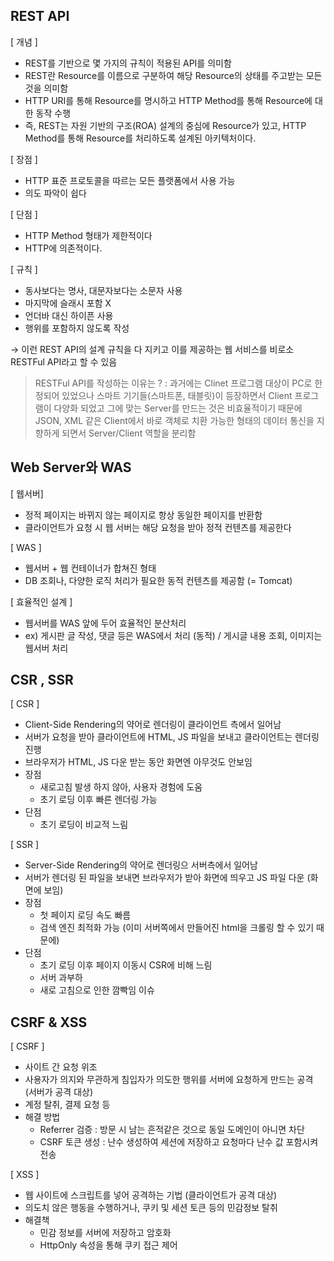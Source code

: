 
## REST API

[ 개념 ]
- REST를 기반으로 몇 가지의 규칙이 적용된 API를 의미함
- REST란 Resource를 이름으로 구분하여 해당 Resource의 상태를 주고받는 모든 것을 의미함
- HTTP URI를 통해 Resource를 명시하고 HTTP Method를 통해 Resource에 대한 동작 수행
- 즉, REST는 자원 기반의 구조(ROA) 설계의 중심에 Resource가 있고, HTTP Method를 통해 Resource를 처리하도록 설계된 아키텍처이다.


[ 장점 ]
- HTTP 표준 프로토콜을 따르는 모든 플랫폼에서 사용 가능
- 의도 파악이 쉽다


[ 단점 ]
- HTTP Method 형태가 제한적이다
- HTTP에 의존적이다.


[ 규칙 ]
- 동사보다는 명사, 대문자보다는 소문자 사용
- 마지막에 슬래시 포함 X
- 언더바 대신 하이픈 사용
- 행위를 포함하지 않도록 작성


→ 이런 REST API의 설계 규칙을 다 지키고 이를 제공하는 웹 서비스를 비로소 RESTFul API라고 할 수 있음


> RESTFul API를 작성하는 이유는 ?
> : 과거에는 Clinet 프로그램 대상이 PC로 한정되어 있었으나 스마트 기기들(스마트폰, 태블릿)이 등장하면서 Client 프로그램이 다양화 되었고 그에 맞는 Server를 만드는 것은 비효율적이기 때문에 JSON, XML 같은 Client에서 바로 객체로 치환 가능한 형태의 데이터 통신을 지향하게 되면서 Server/Client 역할을 분리함



## Web Server와 WAS

[ 웹서버]
- 정적 페이지는 바뀌지 않는 페이지로 항상 동일한 페이지를 반환함
- 클라이언트가 요청 시 웹 서버는 해당 요청을 받아 정적 컨텐츠를 제공한다

[ WAS ]
- 웹서버 + 웹 컨테이너가 합쳐진 형태
- DB 조회나, 다양한 로직 처리가 필요한 동적 컨텐츠를 제공함 (= Tomcat)

[ 효율적인 설계 ]
- 웹서버를 WAS 앞에 두어 효율적인 분산처리
- ex) 게시판 글 작성, 댓글 등은 WAS에서 처리 (동적) / 게시글 내용 조회, 이미지는 웹서버 처리



## CSR , SSR 

[ CSR ]
- Client-Side Rendering의 약어로 렌더링이 클라이언트 측에서 일어남
- 서버가 요청을 받아 클라이언트에 HTML, JS 파일을 보내고 클라이언트는 렌더링 진행
- 브라우저가 HTML, JS 다운 받는 동안 화면엔 아무것도 안보임
- 장점
	- 새로고침 발생 하지 않아, 사용자 경험에 도움
	- 초기 로딩 이후 빠른 렌더링 가능
- 단점
	- 초기 로딩이 비교적 느림


[ SSR ]
- Server-Side Rendering의 약어로 렌더링으 서버측에서 일어남
- 서버가 렌더링 된 파일을 보내면 브라우저가 받아 화면에 띄우고 JS 파일 다운 (화면에 보임)
- 장점 
	- 첫 페이지 로딩 속도 빠름
	- 검색 엔진 최적화 가능 (이미 서버쪽에서 만들어진 html을 크롤링 할 수 있기 때문에)
- 단점
	- 초기 로딩 이후 페이지 이동시 CSR에 비해 느림
	- 서버 과부하
	- 새로 고침으로 인한 깜빡임 이슈



## CSRF & XSS

[ CSRF ]
- 사이트 간 요청 위조
- 사용자가 의지와 무관하게 침입자가 의도한 행위를 서버에 요청하게 만드는 공격 (서버가 공격 대상)
- 계정 탈취, 결제 요청 등
- 해결 방법
	- Referrer 검증 : 방문 시 남는 흔적같은 것으로 동일 도메인이 아니면 차단
	- CSRF 토큰 생성 : 난수 생성하여 세션에 저장하고 요청마다 난수 값 포함시켜 전송


[ XSS ]
- 웹 사이트에 스크립트를 넣어 공격하는 기법 (클라이언트가 공격 대상)
- 의도치 않은 행동을 수행하거나, 쿠키 및 세션 토큰 등의 민감정보 탈취
- 해결책
	- 민감 정보를 서버에 저장하고 암호화
	- HttpOnly 속성을 통해 쿠키 접근 제어